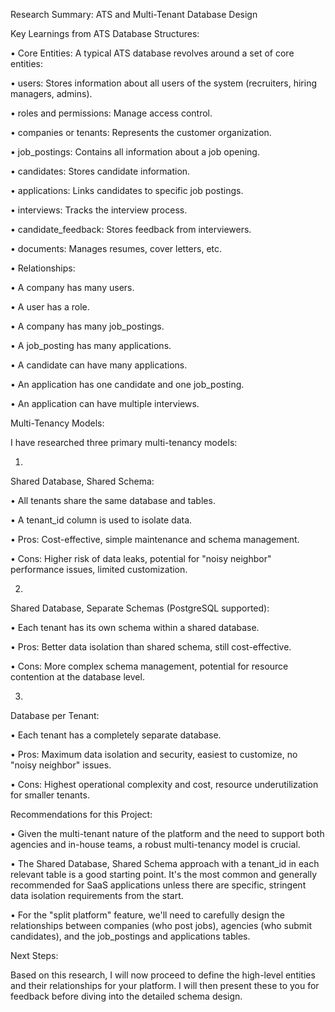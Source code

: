 

Research Summary: ATS and Multi-Tenant Database Design

Key Learnings from ATS Database Structures:

•
Core Entities: A typical ATS database revolves around a set of core entities:

•
users: Stores information about all users of the system (recruiters, hiring managers, admins).

•
roles and permissions: Manage access control.

•
companies or tenants: Represents the customer organization.

•
job_postings: Contains all information about a job opening.

•
candidates: Stores candidate information.

•
applications: Links candidates to specific job postings.

•
interviews: Tracks the interview process.

•
candidate_feedback: Stores feedback from interviewers.

•
documents: Manages resumes, cover letters, etc.



•
Relationships:

•
A company has many users.

•
A user has a role.

•
A company has many job_postings.

•
A job_posting has many applications.

•
A candidate can have many applications.

•
An application has one candidate and one job_posting.

•
An application can have multiple interviews.



Multi-Tenancy Models:

I have researched three primary multi-tenancy models:

1.
Shared Database, Shared Schema:

•
All tenants share the same database and tables.

•
A tenant_id column is used to isolate data.

•
Pros: Cost-effective, simple maintenance and schema management.

•
Cons: Higher risk of data leaks, potential for "noisy neighbor" performance issues, limited customization.



2.
Shared Database, Separate Schemas (PostgreSQL supported):

•
Each tenant has its own schema within a shared database.

•
Pros: Better data isolation than shared schema, still cost-effective.

•
Cons: More complex schema management, potential for resource contention at the database level.



3.
Database per Tenant:

•
Each tenant has a completely separate database.

•
Pros: Maximum data isolation and security, easiest to customize, no "noisy neighbor" issues.

•
Cons: Highest operational complexity and cost, resource underutilization for smaller tenants.



Recommendations for this Project:

•
Given the multi-tenant nature of the platform and the need to support both agencies and in-house teams, a robust multi-tenancy model is crucial.

•
The Shared Database, Shared Schema approach with a tenant_id in each relevant table is a good starting point. It's the most common and generally recommended for SaaS applications unless there are specific, stringent data isolation requirements from the start.

•
For the "split platform" feature, we'll need to carefully design the relationships between companies (who post jobs), agencies (who submit candidates), and the job_postings and applications tables.

Next Steps:

Based on this research, I will now proceed to define the high-level entities and their relationships for your platform. I will then present these to you for feedback before diving into the detailed schema design.

